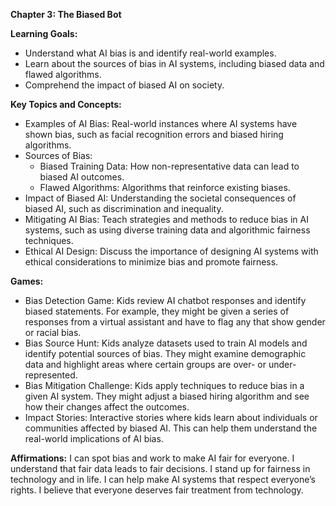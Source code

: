 **Chapter 3: The Biased Bot**

**Learning Goals:**

- Understand what AI bias is and identify real-world examples.
- Learn about the sources of bias in AI systems, including biased data and flawed algorithms.
- Comprehend the impact of biased AI on society.

**Key Topics and Concepts:**

- Examples of AI Bias: Real-world instances where AI systems have shown bias, such as facial recognition errors and biased hiring algorithms.
- Sources of Bias:
   - Biased Training Data: How non-representative data can lead to biased AI outcomes.
   - Flawed Algorithms: Algorithms that reinforce existing biases.
- Impact of Biased AI: Understanding the societal consequences of biased AI, such as discrimination and inequality.
- Mitigating AI Bias: Teach strategies and methods to reduce bias in AI systems, such as using diverse training data and algorithmic fairness techniques.
- Ethical AI Design: Discuss the importance of designing AI systems with ethical considerations to minimize bias and promote fairness.

**Games:**

- Bias Detection Game: Kids review AI chatbot responses and identify biased statements. For example, they might be given a series of responses from a virtual assistant and have to flag any that show gender or racial bias.
- Bias Source Hunt: Kids analyze datasets used to train AI models and identify potential sources of bias. They might examine demographic data and highlight areas where certain groups are over- or under-represented.
- Bias Mitigation Challenge: Kids apply techniques to reduce bias in a given AI system. They might adjust a biased hiring algorithm and see how their changes affect the outcomes.
- Impact Stories: Interactive stories where kids learn about individuals or communities affected by biased AI. This can help them understand the real-world implications of AI bias.

**Affirmations:**
I can spot bias and work to make AI fair for everyone.
I understand that fair data leads to fair decisions.
I stand up for fairness in technology and in life.
I can help make AI systems that respect everyone’s rights.
I believe that everyone deserves fair treatment from technology.